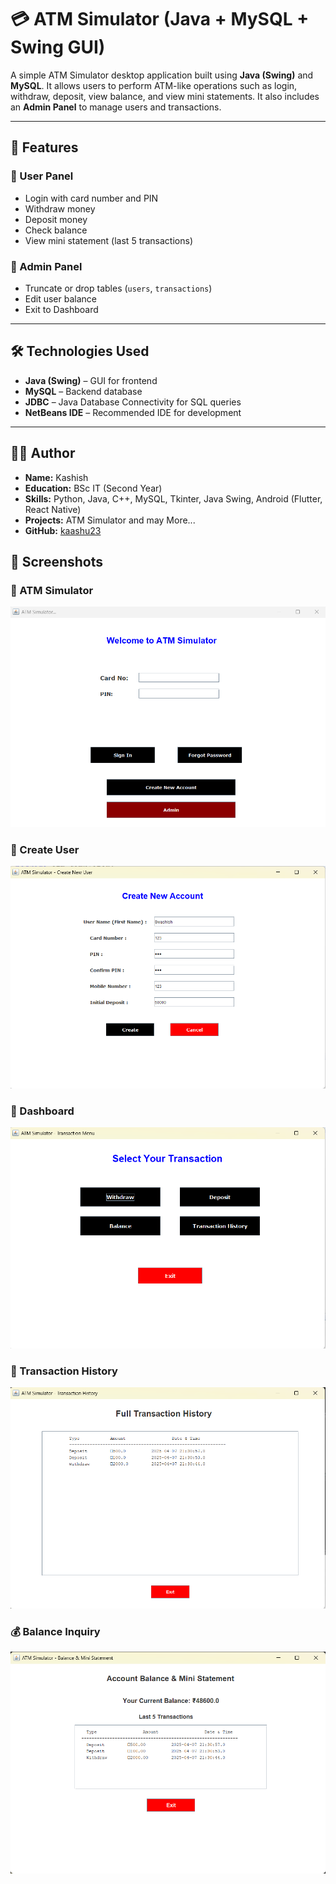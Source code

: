 # 💳 ATM Simulator (Java + MySQL + Swing GUI)

A simple ATM Simulator desktop application built using **Java (Swing)** and **MySQL**. It allows users to perform ATM-like operations such as login, withdraw, deposit, view balance, and view mini statements. It also includes an **Admin Panel** to manage users and transactions.

---

## 🚀 Features

### 👤 User Panel
- Login with card number and PIN
- Withdraw money
- Deposit money
- Check balance
- View mini statement (last 5 transactions)

### 🔐 Admin Panel
- Truncate or drop tables (`users`, `transactions`)
- Edit user balance
- Exit to Dashboard

---

## 🛠️ Technologies Used

- **Java (Swing)** – GUI for frontend
- **MySQL** – Backend database
- **JDBC** – Java Database Connectivity for SQL queries
- **NetBeans IDE** – Recommended IDE for development

---

## 👨‍💻 Author

- **Name:** Kashish  
- **Education:** BSc IT (Second Year)  
- **Skills:** Python, Java, C++, MySQL, Tkinter, Java Swing, Android (Flutter, React Native)
- **Projects:** ATM Simulator and may More...
- **GitHub:** [kaashu23](https://github.com/kaashu23)


## 📸 Screenshots

### 🏧 ATM Simulator
![ATM Simulator](screenshots/atm_simulator.png)

### 👤 Create User
![Create User](screenshots/create_user.png)

### 🧾 Dashboard
![Dashboard](screenshots/dashboard.png)

### 💸 Transaction History
![Transaction History](screenshots/transaction_history.png)

### 💰 Balance Inquiry
![Balance](screenshots/balance.png)

